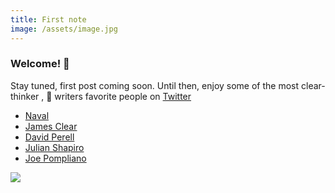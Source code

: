 ```yaml
---
title: First note
image: /assets/image.jpg
---
```


### Welcome! 🎯

Stay tuned, first post coming soon. Until then, enjoy some of the most clear-thinker , 🧵 writers favorite people on <a title="Twitter" rel="noopener" target="_blank" href="https://twitter.com/vijulp">Twitter</a> 

- [Naval](www.twitter.com/naval)
- [James Clear](www.twitter.com/jamesclear)
- [David Perell](www.twitter.com/)
- [Julian Shapiro](www.twitter.com/julian)
- [Joe Pompliano](www.twitter.com/JoePompliano)

![]({{page.image}})